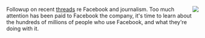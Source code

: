 <img src="http://scripting.com/images/2020/01/09/subwaySeries.png" border="0" align="right">Followup on recent <a href="http://scripting.com/2020/01/08.html#a210946">threads</a> re Facebook and journalism. Too much attention has been paid to Facebook the company, it's time to learn about the hundreds of millions of people who use Facebook, and what they're doing with it. 
